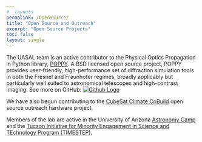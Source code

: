 ```yaml
---
# _layouts
permalink: /OpenSource/
title: "Open Source and Outreach"
excerpt: "Open Source Projects"
toc: false
layout: single
---
```


The UASAL team is an active contributor to the Physical Optics Propagation in Python library, [POPPY](https://github.com/spacetelescope/poppy). A BSD licensed open source project, POPPY provides user-friendly, high-performance set of diffraction simulation tools in both the Fresnel and Fraunhofer regimes, broadly applicably but particularly well suited to astronomical telescopes and high-contrast imaging. See more on GitHub: [![Github Logo](https://github.githubassets.com/images/modules/logos_page/GitHub-Mark.png)](https://www.github.com/uasal)


We have also begun contributing to the [CubeSat Climate CoBuild](https://c3.pubpub.org/) open source outreach hardware project. 

Members of the lab are active in the University of Arizona [Astronomy Camp](https://www.astronomycamp.org) and the                                                                                       [Tucson Initiative for Minority Engagement in Science and TEchnology Program (TIMESTEP)](https://lavinia.as.arizona.edu/~timestep/).
